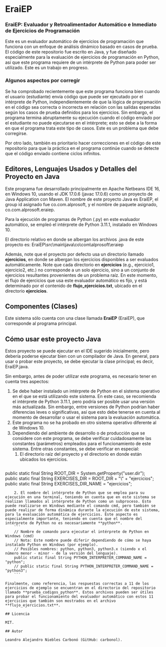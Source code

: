 # EraiEP
### EraiEP: Evaluador y Retroalimentador Automático e Inmediato de Ejercicios de Programación
Este es un evaluador automático de ejercicios de programación que funciona con un enfoque de análisis dinámico basado en casos de prueba. El código de este repositorio fue escrito en Java, y fue diseñado especialmente para la evaluación de ejercicios de programación en Python, así que este programa requiere de un intérprete de Python para poder ser utilizado. Este es un trabajo en progreso.

### Algunos aspectos por corregir

Se ha comprobado recientemente que este programa funciona bien cuando el usuario (estudiante) envía código que puede ser ejecutado por el intérprete de Python, independientemente de que la lógica de programación en el código sea correcta o incorrecta en relación con las salidas esperadas según los casos de prueba definidos para los ejercicios. Sin embargo, el programa termina abruptamente su ejecución cuando el código enviado por el estudiante no puede ejecutarse en el intérprete; esto se debe a la forma en que el programa trata este tipo de casos. Este es un problema que debe corregirse.

Por otro lado, también es prioritario hacer correcciones en el código de este repositorio para que la práctica en el programa continúe cuando se detecte que el código enviado contiene ciclos infinitos.

## Editores, Lenguajes Usados y Detalles del Proyecto en Java

Este programa fue desarrollado principalmente en Apache Netbeans IDE 16, en Windows 10, usando el JDK 17.0.6 (javac 17.0.6) como un proyecto de Java Application con Maven. El nombre de este proyecto Java es EraiEP, el group id asignado fue co.com.alprosoft, y el nombre de paquete asignado, co.com.alprosoft.eraiep.

Para la ejecución de programas de Python (.py) en este evaluador automático, se empleó el intérprete de Python 3.11.1, instalado en Windows 10.

El directorio relativo en donde se albergan los archivos .java de este proyecto es:
EraiEP\src\main\java\co\com\alprosoft\eraiep

Además, note que el proyecto por defecto usa un directorio llamado **ejercicios**, en donde se albergan los ejercicios disponibles a ser evaluados automáticamente. Note que cada directorio en **ejercicios** (e.g., ejercicio1, ejercicio2, etc.) no corresponde a un solo ejercicio, sino a un conjunto de ejercicios resultantes provenientes de un problema raíz. En este momento, el flujo de ejercicios que usa este evaluador automático es fijo, y está determinado por el contenido de **flujo_ejercicios.txt**, ubicado en el directorio **ejercicios**.

## Componentes (Clases)

Este sistema sólo cuenta con una clase llamada **EraiEP** (EraiEP), que corresponde al programa principal.

## Cómo usar este proyecto Java

Estos proyecto se puede ejecutar en el IDE sugerido inicialmente, pero debería poderse ejecutar bien con un compilador de Java. En general, para usar o probar este proyecto, se debe ejecutar la clase principal; es decir, EraiEP.java.

Sin embargo, antes de poder utilizar este programa, es necesario tener en cuenta tres aspectos:

1. Se debe haber instalado un intérprete de Python en el sistema operativo en el que se está utilizando este sistema. En este caso, se recomienda el intérprete de Python 3.11.1, pero podría ser posible usar una versión más actualizada. Sin embargo, entre versiones de Python podrían haber diferencias leves o significativas, así que esto debe tenerse en cuenta al momento de desarrollar o usar el sistema para la evaluación automática. 
2. Este programa no se ha probado en otro sistema operativo diferente al de Windows 10.
3. Dependiendo del ambiente de desarrollo o de producción que se considere con este programa, se debe verificar cuidadosamente las constantes (parámetros) empleados para el funcionamiento de este sistema. Entre otras constantes, se debe verificar en especial:
    1. El directorio raíz del proyecto y el directorio en donde están ubicados los ejercicios. 
	```
public static final String ROOT_DIR = System.getProperty("user.dir");    
    public static final String EXERCISES_DIR = ROOT_DIR + "\\" + "ejercicios";
    public static final String EXERCISES_DIR_NAME = "ejercicios";
```
	2. El nombre del intérprete de Python que se emplea para su ejecución en una terminal, teniendo en cuenta que en este sistema se realizan llamados al intérprete de Python como un subproceso. Esto puede realizarse en Windows mediante el comando cmd, pero también se puede realizar de forma dinámica durante la ejecución de este sistema, para la evaluación automática de ejercicios. Este aspecto es especialmente importante, teniendo en cuenta que el nombre del intérprete de Python no es necesariamente **python**.
	```
    // Nombre de comando para ejecutar el intérprete de Python en Windows (cmd)
    // Nota: Este nombre puede diferir dependiendo de cómo se haya instalado Python en Windows (por ejemplo).
    // Posibles nombres: python, python3, python3.x (siendo x el número menor - minor - de la versión del lenguaje).
    public static final String PYTHON_INTERPRETER_COMMAND_NAME = "python";
    // public static final String PYTHON_INTERPRETER_COMMAND_NAME = "python3";
	```
	
Finalmente, como referencia, las respuestas correctas a 11 de los ejercicios de ejemplo se encuentran en el directorio del repositorio llamado **prueba_codigos_python**. Estos archivos pueden ser útiles para probar el funcionamiento del evaluador automático con estos 11 ejercicios que también son mostrados en el archivo **flujo_ejercicios.txt**.

## Licencia

MIT.

## Autor

Leandro Alejandro Niebles Carbonó (GitHub: carbonol).
